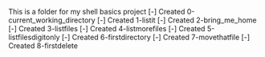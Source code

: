 This is a folder for my shell basics project
[-] Created 0-current_working_directory
[-] Created 1-listit
[-] Created 2-bring_me_home
[-] Created 3-listfiles
[-] Created 4-listmorefiles
[-] Created 5-listfilesdigitonly
[-] Created 6-firstdirectory
[-] Created 7-movethatfile
[-] Created 8-firstdelete
